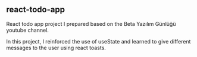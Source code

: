 react-todo-app
-----------------------------------------------------------------------------

React todo app project I prepared based on the Beta Yazılım Günlüğü youtube channel.

In this project, I reinforced the use of useState and learned to give different messages to the user using react toasts.
